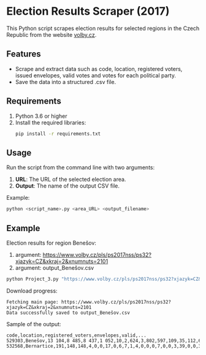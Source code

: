 # Election Results Scraper (2017)

This Python script scrapes election results for selected regions in the Czech Republic from the website [volby.cz](https://www.volby.cz).

## Features
- Scrape and extract data such as code, location, registered voters, issued envelopes, valid votes and votes for each political party.
- Save the data into a structured .csv file.

## Requirements
1. Python 3.6 or higher
2. Install the required libraries:
    ```bash
    pip install -r requirements.txt
    ```

## Usage
Run the script from the command line with two arguments:
1. **URL**: The URL of the selected election area.
2. **Output**: The name of the output CSV file.

Example:
```bash
python <script_name>.py <area_URL> <output_filename>
 ```
## Example
Election results for region Benešov:

1. argument: https://www.volby.cz/pls/ps2017nss/ps32?xjazyk=CZ&xkraj=2&xnumnuts=2101
2. argument: output_Benešov.csv

```bash
python Project_3.py "https://www.volby.cz/pls/ps2017nss/ps32?xjazyk=CZ&xkraj=2&xnumnuts=2101" output_Benešov.csv
 ```
Download progress:
```
Fetching main page: https://www.volby.cz/pls/ps2017nss/ps32?xjazyk=CZ&xkraj=2&xnumnuts=2101
Data successfully saved to output_Benešov.csv
```
Sample of the output: 
```
code,location,registered_voters,envelopes,valid,...
529303,Benešov,13 104,8 485,8 437,1 052,10,2,624,3,802,597,109,35,112,6,11,948,3,6,414,2 577,3,21,314,5,58,17,16,682,10
532568,Bernartice,191,148,148,4,0,0,17,0,6,7,1,4,0,0,0,7,0,0,3,39,0,0,37,0,3,0,0,20,0
```
